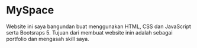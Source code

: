 # MySpace
Website ini saya bangundan buat menggunakan HTML, CSS dan JavaScript serta Bootsraps 5. Tujuan dari membuat website inin adalah sebagai portfolio dan mengasah skill saya.
